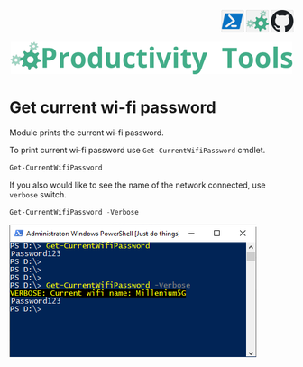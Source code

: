 <!--Category:Powershell--> 
 <p align="right">
    <a href="https://www.powershellgallery.com/packages/ProductivityTools.PSGetCurrentWifiPassword/"><img src="Images/Header/Powershell_border_40px.png" /></a>
    <a href="http://productivitytools.tech/get-current-wifi-password/"><img src="Images/Header/ProductivityTools_green_40px_2.png" /><a> 
    <a href="https://github.com/pwujczyk/ProductivityTools.PSGetCurrentWifiPassword"><img src="Images/Header/Github_border_40px.png" /></a>
</p>
<p align="center">
    <a href="http://productivitytools.tech/">
        <img src="Images/Header/LogoTitle_green_500px.png" />
    </a>
</p>


# Get current wi-fi password

Module prints the current wi-fi password.
<!--more-->

To print current wi-fi password use ```Get-CurrentWifiPassword``` cmdlet.

```powershell
Get-CurrentWifiPassword
```

If you also would like to see the name of the network connected, use ```verbose``` switch.

```powershell
Get-CurrentWifiPassword -Verbose
```

<!--og-image-->
<img src="Images/GetCurrentWiFiPassword4.png" />
